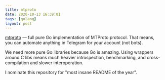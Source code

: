 ```yaml
---
title: mtproto
date: 2020-10-13 16:39:01
tags: [golang]
layout: post
---
```


[mtproto](https://github.com/xelaj/mtproto) — full pure Go implementation of MTProto protocol. That means, you can automate anything in Telegram for your account (not bots).

We need more pure Go libraries because Go is amazing. Using wrappers around C libs means much heavier introspection, benchmarking, and cross-compilation and slower interoperation.

I nominate this repository for "most insane README of the year".
